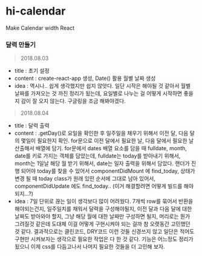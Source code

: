 # hi-calendar
Make Calendar width React

### 달력 만들기

> 2018.08.03
  - title : 초기 설정
  - content : create-react-app 생성, Date() 활용 월별 날짜 생성
  - idea : 역시나.. 쉽게 생각했지만 쉽지 않앗다.
           일단 시작은 해야될 것 같아서 월별 날짜를 가져오는 것 까진 정리가 됬는데,
           요일별로 나누는 걸 어떻게 시작하면 좋을지 감이 잘 오지 않는다.
           구글링을 조금 해봐야겠다.

> 2018.08.04
  - title : 달력 출력
  - content : .getDay()로 요일을 확인한 후 일주일을 채우기 위해서 이전 달, 다음 달의 몇일이 필요한지 확인.
              for문으로 이전 달에서 필요한 날, 다음 달에서 필요한 날 산출해서 배열에 담기.
              for문에서 dates 배열 요소를 담을 때 fulldate, month, date를 키로 가지는 객체를 담았는데,
              fulldate는 today를 받아내기 위해서, month는 1일날 해당 월 받기 위해서, date는 일자 출력을 위해서 담았다.
              랜더가 진행 되어야 today를 찾을 수 있어서 componentDidMount 에 find_today,
              상태가 변경 될 때 today class가 원래 있떤 순서에 그대로 남아 있어서, componentDidUpdate 에도 find_today..
              (이거 해결할려면 어떻게 빌드를 해야되지...?)
  - idea : 7일 단위로 끊는 일이 생각보다 많이 어려웠다. 7개씩 row를 묶어서 반환을 해야되는건지, 일주일치를 채워서 달력을 구성해야될지,
           이전 달과 다음 달에 대한 날짜도 받아와야 할지, 그냥 해당 월에 대한 날짜만 구성하면 될지,
           머리로는 뭔가 그려질것 같은데 도대체 이걸 어떻게 구현시켜야 되는 걸까 참 오랫동간 고민했던 것 같다.
           결과적으로는 클린코드, DRY코드 이런 것들 신경쓰지 않고 일단은 적어도 구현만 시켜보자는 생각으로 필요한 작업은 다 한 것 같다.
           기능은 어느정도 정리가 됬으니 이제 css를 다듬고나서 나머지 필요한 것들을 더 고민해 보자.